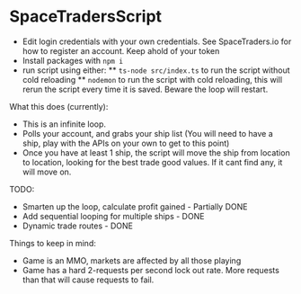 # SpaceTradersScript
* Edit login credentials with your own credentials.  See SpaceTraders.io for how to register an account.  Keep ahold of your token
* Install packages with `npm i`
* run script using either:
** `ts-node src/index.ts` to run the script without cold reloading
** `nodemon` to run the script with cold reloading, this will rerun the script every time it is saved.  Beware the loop will restart.

What this does (currently):

* This is an infinite loop.
* Polls your account, and grabs your ship list (You will need to have a ship, play with the APIs on your own to get to this point)
* Once you have at least 1 ship, the script will move the ship from location to location, looking for the best trade good values.  If it cant find any, it will move on.

TODO:
* Smarten up the loop, calculate profit gained - Partially DONE
* Add sequential looping for multiple ships - DONE
* Dynamic trade routes - DONE

Things to keep in mind:
* Game is an MMO, markets are affected by all those playing
* Game has a hard 2-requests per second lock out rate.  More requests than that will cause requests to fail.

